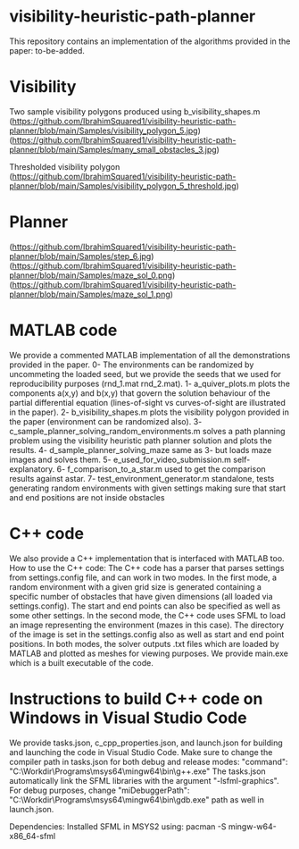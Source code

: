 # visibility-heuristic-path-planner
This repository contains an implementation of the algorithms provided in the paper: to-be-added.

# Visibility
Two sample visibility polygons produced using b_visibility_shapes.m
(https://github.com/IbrahimSquared1/visibility-heuristic-path-planner/blob/main/Samples/visibility_polygon_5.jpg)
(https://github.com/IbrahimSquared1/visibility-heuristic-path-planner/blob/main/Samples/many_small_obstacles_3.jpg)

Thresholded visibility polygon
(https://github.com/IbrahimSquared1/visibility-heuristic-path-planner/blob/main/Samples/visibility_polygon_5_threshold.jpg)

# Planner
(https://github.com/IbrahimSquared1/visibility-heuristic-path-planner/blob/main/Samples/step_6.jpg)
(https://github.com/IbrahimSquared1/visibility-heuristic-path-planner/blob/main/Samples/maze_sol_0.png)
(https://github.com/IbrahimSquared1/visibility-heuristic-path-planner/blob/main/Samples/maze_sol_1.png)

# MATLAB code
We provide a commented MATLAB implementation of all the demonstrations provided in the paper.
  0- The environments can be randomized by uncommeting the loaded seed, but we provide the seeds that we used for reproducibility purposes (rnd_1.mat rnd_2.mat).
  1- a_quiver_plots.m plots the components a(x,y) and b(x,y) that govern the solution behaviour of the partial differential equation (lines-of-sight vs curves-of-sight are illustrated in the paper).
  2- b_visibility_shapes.m plots the visibility polygon provided in the paper (environment can be randomized also).
  3- c_sample_planner_solving_random_environments.m solves a path planning problem using the visibility heuristic path planner solution and plots the results.
  4- d_sample_planner_solving_maze same as 3- but loads maze images and solves them.
  5- e_used_for_video_submission.m self-explanatory.
  6- f_comparison_to_a_star.m used to get the comparison results against astar.
  7- test_environment_generator.m standalone, tests generating random environments with given settings making sure that start and end positions are not inside obstacles

# C++ code
We also provide a C++ implementation that is interfaced with MATLAB too.
How to use the C++ code:
The C++ code has a parser that parses settings from settings.config file, and can work in two modes. In the first mode, a random environment with a given grid size is generated containing a specific number of obstacles that have given dimensions (all loaded via settings.config). The start and end points can also be specified as well as some other settings.
In the second mode, the C++ code uses SFML to load an image representing the environment (mazes in this case). The directory of the image is set in the settings.config also as well as start and end point positions.
In both modes, the solver outputs .txt files which are loaded by MATLAB and plotted as meshes for viewing purposes.
We provide main.exe which is a built executable of the code.

# Instructions to build C++ code on Windows in Visual Studio Code
We provide tasks.json, c_cpp_properties.json, and launch.json for building and launching the code in Visual Studio Code.
Make sure to change the compiler path in tasks.json for both debug and release modes:
"command": "C:\\Workdir\\Programs\\msys64\\mingw64\\bin\\g++.exe"
The tasks.json automatically link the SFML libraries with the argument "-lsfml-graphics".
For debug purposes, change "miDebuggerPath": "C:\\Workdir\\Programs\\msys64\\mingw64\\bin\\gdb.exe" path as well in launch.json.

Dependencies:
Installed SFML in MSYS2 using: 
pacman -S mingw-w64-x86_64-sfml